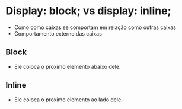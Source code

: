 # Display: block; vs display: inline;

* Como como caixas se comportam em relação como outras caixas
* Comportamento externo das caixas

## Block 

* Ele coloca o proximo elemento abaixo dele.

## Inline 

* Ele coloca o proximo elemento ao lado dele.